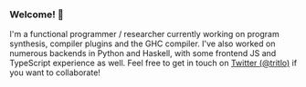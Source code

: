 ### Welcome! 👋
I'm a functional programmer / researcher currently working on program synthesis, compiler plugins and the GHC compiler. I've also worked on numerous backends in Python and Haskell, with some frontend JS and TypeScript experience as well. Feel free to get in touch on [Twitter (@tritlo)](https://twitter.com/tritlo) if you want to collaborate!

<!--
**Tritlo/Tritlo** is a ✨ _special_ ✨ repository because its `README.md` (this file) appears on your GitHub profile.

Here are some ideas to get you started:

- 🔭 I’m currently working on ...
- 🌱 I’m currently learning ...
- 👯 I’m looking to collaborate on ...
- 🤔 I’m looking for help with ...
- 💬 Ask me about ...
- 📫 How to reach me: ...
- 😄 Pronouns: ...
- ⚡ Fun fact: ...
-->
